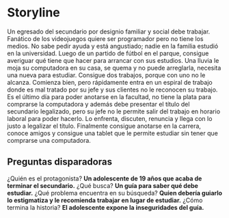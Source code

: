 # Storyline
Un egresado del secundario por designio familiar y social debe trabajar. Fanático de los videojuegos quiere ser programador pero no tiene los medios. No sabe pedir ayuda y está angustiado; nadie en la familia estudió en la universidad. Luego de un partido de fútbol en el parque, consigue averiguar qué tiene que hacer para arrancar con sus estudios. Una lluvia le moja su computadora en su casa, se quema y no puede arreglarla, necesita una nueva para estudiar. Consigue dos trabajos, porque con uno no le alcanza. Comienza bien, pero rápidamente entra en un espiral de trabajo donde es mal tratado por su jefe y sus clientes no le reconocen su trabajo. Es el último día para poder anotarse en la facultad, no tiene la plata para comprarse la computadora y además debe presentar el título del secundario legalizado, pero su jefe no le permite salir del trabajo en horario laboral para poder hacerlo. Lo enfrenta, discuten, renuncia y llega con lo justo a legalizar el título. Finalmente consigue anotarse en la carrera, conoce amigos y consigue una tablet que le permite estudiar sin tener que comprarse una computadora.

## Preguntas disparadoras
¿Quién es el protagonista? **Un adolescente de 19 años que acaba de terminar el secundario.**
¿Qué busca? **Un guía para saber qué debe estudiar.**
¿Qué problema encuentra en su búsqueda? **Quien debería guiarlo lo estigmatiza y le recomienda trabajar en lugar de estudiar.**
¿Cómo termina la historia? **El adolescente expone la inseguridades del guía.**
